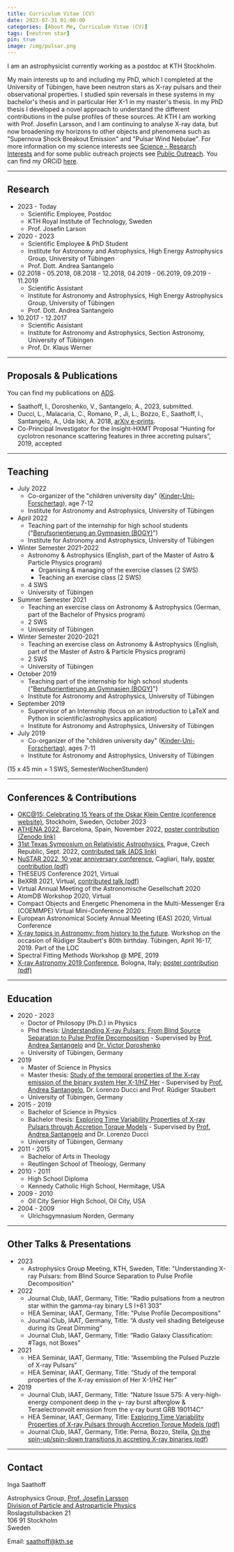 ```yaml
---
title: Curriculum Vitae (CV)
date: 2023-07-31 01:00:00
categories: [About Me, Curriculum Vitae (CV)]
tags: [neutron star]
pin: true
image: /img/pulsar.png
---
```


I am an astrophysicist currently working as a postdoc at KTH Stockholm.

My main interests up to and including my PhD, which I completed at the University of Tübingen, have been neutron stars as X-ray pulsars and their observational properties. I studied spin reversals in these systems in my bachelor's thesis and in particular Her X-1 in my master's thesis. In my PhD thesis I developed a novel approach to understand the different contributions in the pulse profiles of these sources. At KTH I am working with Prof. Josefin Larsson, and I am continuing to analyse X-ray data, but now broadening my horizons to other objects and phenomena such as "Supernova Shock Breakout Emission" and "Pulsar Wind Nebulae". For more information on my science interests see [Science - Research Interests](https://isaathoff.github.io/posts/science/) and for some public outreach projects see [Public Outreach](https://isaathoff.github.io/categories/public-outreach/). You can find my ORCiD [here](https://orcid.org/0000-0002-3068-7275).

---
## Research

- 2023 - Today
    - Scientific Employee, Postdoc
    - KTH Royal Institute of Technology, Sweden
    - Prof. Josefin Larson
- 2020 - 2023
    - Scientific Employee & PhD Student
    - Institute for Astronomy and Astrophysics, High Energy Astrophysics Group, University of Tübingen
    - Prof. Dott. Andrea Santangelo
- 02.2018 - 05.2018, 08.2018 - 12.2018, 04.2019 - 06.2019, 09.2019 - 11.2019
    - Scientific Assistant
    - Institute for Astronomy and Astrophysics, High Energy Astrophysics Group, University of Tübingen
    - Prof. Dott. Andrea Santangelo
- 10.2017 - 12.2017
    - Scientific Assistant
    - Institute for Astronomy and Astrophysics, Section Astronomy, University of Tübingen
    - Prof. Dr. Klaus Werner

---

## Proposals & Publications

You can find my publications on [ADS](https://ui.adsabs.harvard.edu/search/q=author%3A(%22saathoff%2C%20inga%22)&sort=date%20desc%2C%20bibcode%20desc&p_=0).

- Saathoff, I., Doroshenko, V., Santangelo, A., 2023, submitted.
- Ducci, L., Malacaria, C., Romano, P., Ji, L., Bozzo, E., Saathoff, I., Santangelo, A., Uda Iski, A. 2018, [arXiv e-prints](https://arxiv.org/abs/1811.12795).
- Co-Principal Investigator for the Insight-HXMT Proposal “Hunting for cyclotron resonance scattering features in three accreting pulsars”, 2019, accepted

---

## Teaching

- July 2022
    - Co-organizer of the "children university day" ([Kinder-Uni-Forschertag](https://uni-tuebingen.de/de/160168)), age 7-12
    - Institute for Astronomy and Astrophysics, University of Tübingen
- April 2022
    - Teaching part of the internship for high school students ("[Berufsorientierung an Gymnasien (BOGY)](https://uni-tuebingen.de/fakultaeten/mathematisch-naturwissenschaftliche-fakultaet/fachbereiche/physik/institute/astronomie-astrophysik/institut/astronomie/schulen/)")
    - Institute for Astronomy and Astrophysics, University of Tübingen
- Winter Semester 2021-2022
    - Astronomy & Astrophysics (English, part of the Master of Astro & Particle Physics program)
        - Organising & managing of the exercise classes (2 SWS)
        - Teaching an exercise class (2 SWS)
    - 4 SWS
    - University of Tübingen
- Summer Semester 2021
    - Teaching an exercise class on Astronomy & Astrophysics (German, part of the Bachelor of Physics program)
    - 2 SWS
    - University of Tübingen
- Winter Semester 2020-2021
    - Teaching an exercise class on Astronomy & Astrophysics (English, part of the Master of Astro & Particle Physics program)
    - 2 SWS
    - University of Tübingen
- October 2019
    - Teaching part of the internship for high school students ("[Berufsorientierung an Gymnasien (BOGY)](https://uni-tuebingen.de/fakultaeten/mathematisch-naturwissenschaftliche-fakultaet/fachbereiche/physik/institute/astronomie-astrophysik/institut/astronomie/schulen/)")
    - Institute for Astronomy and Astrophysics, University of Tübingen
- September 2019
    - Supervisor of an Internship (focus on an introduction to LaTeX and Python in scientific/astrophysics application)
    - Institute for Astronomy and Astrophysics, University of Tübingen
- July 2019
    - Co-organizer of the "children university day" ([Kinder-Uni-Forschertag](https://uni-tuebingen.de/de/160168)), ages 7-11
    - Institute for Astronomy and Astrophysics, University of Tübingen

(15 x 45 min = 1 SWS, SemesterWochenStunden)

---

## Conferences & Contributions

- [OKC@15: Celebrating 15 Years of the Oskar Klein Centre (conference website)](https://indico.fysik.su.se/event/8274/), Stockholm, Sweden, October 2023
- [ATHENA 2022](https://isaathoff.github.io/posts/athena/), Barcelona, Spain, November 2022, [poster contribution (Zenodo link)](https://zenodo.org/record/7228995#.Y2uSDy-B3Rb)
- [31st Texas Symposium on Relativistic Astrophysics](https://isaathoff.github.io/posts/texas-symposium/), Prague, Czech Republic, Sept. 2022, [contributed talk (ADS link)](https://ui.adsabs.harvard.edu/abs/2022tsra.confE.120S/abstract)
- [NuSTAR 2022, 10 year anniversary conference](https://isaathoff.github.io/posts/nustar/), Cagliari, Italy,
    [poster contribution (pdf)](/img/science/NuSTAR2022_Poster_Draft_9_-_final_print.pdf)
- THESEUS Conference 2021, Virtual
- BeXRB 2021, Virtual, [contributed talk (pdf)](/img/science/bexrb.pdf)
- Virtual Annual Meeting of the Astronomische Gesellschaft 2020
- AtomDB Workshop 2020, Virtual
- Compact Objects and Energetic Phenomena in the Multi-Messenger Era (COEMMPE) Virtual Mini-Conference 2020
- European Astronomical Society Annual Meeting (EAS) 2020, Virtual Conference
- [X-ray topics in Astronomy: from history to the future](https://uni-tuebingen.de/fakultaeten/mathematisch-naturwissenschaftliche-fakultaet/fachbereiche/physik/institute/astronomie-und-astrophysik/astronomie-hea/aktuelles/konferenzen/workshop-r-staubert-2019/). Workshop on the occasion of Rüdiger Staubert's 80th birthday. Tübingen, April 16-17, 2019. Part of the LOC
- Spectral Fitting Methods Workshop @ MPE, 2019
- [X-ray Astronomy 2019 Conference](https://isaathoff.github.io/posts/x-ray-astronomy/), Bologna, Italy;
    [poster contribution (pdf)](/img/science/OAO_Poster.pdf)

---

## Education

- 2020 - 2023
    - Doctor of Philosopy (Ph.D.) in Physics
    - Phd thesis: [Understanding X-ray Pulsars: From Blind Source Separation to Pulse Profile Decomposition](https://publikationen.uni-tuebingen.de/xmlui/handle/10900/144225) - Supervised by [Prof. Andrea Santangelo](https://uni-tuebingen.de/fakultaeten/mathematisch-naturwissenschaftliche-fakultaet/fachbereiche/physik/institute/astronomie-astrophysik/institut/astronomie/forschung/prof-santangelo-abteilung-hochenergieastrophysik/ueber-uns/santangelo-persoenliche-seite/) and [Dr. Victor Doroshenko](https://doroshv.github.io)
    - University of Tübingen, Germany
- 2019
    - Master of Science in Physics
    - Master thesis: [Study of the temporal properties of the X-ray emission of the binary system Her X-1/HZ Her](https://isaathoff.github.io/posts/master/) - Supervised by [Prof. Andrea Santangelo](https://uni-tuebingen.de/fakultaeten/mathematisch-naturwissenschaftliche-fakultaet/fachbereiche/physik/institute/astronomie-astrophysik/institut/astronomie/forschung/prof-santangelo-abteilung-hochenergieastrophysik/ueber-uns/santangelo-persoenliche-seite/), Dr. Lorenzo Ducci and Prof. Rüdiger Staubert
    - University of Tübingen, Germany
- 2015 - 2019
    - Bachelor of Science in Physics
    - Bachelor thesis: [Exploring Time Variability Properties of X-ray Pulsars through Accretion Torque Models](hhttps://isaathoff.github.io/posts/bachelor/) - Supervised by [Prof. Andrea Santangelo](https://uni-tuebingen.de/fakultaeten/mathematisch-naturwissenschaftliche-fakultaet/fachbereiche/physik/institute/astronomie-astrophysik/institut/astronomie/forschung/prof-santangelo-abteilung-hochenergieastrophysik/ueber-uns/santangelo-persoenliche-seite/) and Dr. Lorenzo Ducci
    - University of Tübingen, Germany
- 2011 - 2015
    - Bachelor of Arts in Theology
    - Reutlingen School of Theology, Germany
- 2010 - 2011
    - High School Diploma
    - Kennedy Catholic High School, Hermitage, USA
- 2009 - 2010
    - Oil City Senior High School, Oil City, USA
- 2004 - 2009
    - Ulrichsgymnasium Norden, Germany


---

## Other Talks & Presentations

- 2023
    - Astrophysics Group Meeting, KTH, Sweden, Title: "Understanding X-ray Pulsars: from Blind Source Separation to Pulse Profile Decomposition"
- 2022
    - Journal Club, IAAT, Germany, Title: "Radio pulsations from a neutron star within the gamma-ray binary LS I+61 303"
    - HEA Seminar, IAAT, Germany, Title: "Pulse Profile Decompositions"
    - Journal Club, IAAT, Germany, Title: “A dusty veil shading Betelgeuse during its Great Dimming”
    - Journal Club, IAAT, Germany, Title: “Radio Galaxy Classification: #Tags, not Boxes”
- 2021
    - HEA Seminar, IAAT, Germany, Title: “Assembling the Pulsed Puzzle of X-ray Pulsars”
    - HEA Seminar, IAAT, Germany, Title: “Study of the temporal properties of the X-ray emission of Her X-1/HZ Her”
- 2019
    - Journal Club, IAAT, Germany, Title: “Nature Issue 575: A very-high-energy component deep in the γ- ray burst afterglow & Teraelectronvolt emission from the γ-ray burst GRB 190114C”
    - HEA Seminar, IAAT, Germany, Title: [Exploring Time Variability Properties of X-ray Pulsars through Accretion Torque Models (pdf)](/img/science/HEA_Group_Meeting_20190426.pdf)
    - Journal Club, IAAT, Germany, Title: Perna, Bozzo, Stella, [On the spin-up/spin-down transitions in accreting X-ray binaries (pdf)](/img/science/JC.pdf)

---
## Contact

Inga Saathoff

Astrophysics Group, [Prof. Josefin Larsson](https://www.kth.se/profile/josla)\
[Division of Particle and Astroparticle Physics](https://www.particle.kth.se/particle-and-astroparticle-physics-1.793997)\
Roslagstullsbacken 21\
106 91 Stockholm\
Sweden

Email: saathoff@kth.se
